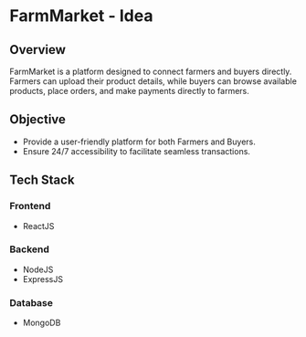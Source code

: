 # FarmMarket - Idea

## Overview
FarmMarket is a platform designed to connect farmers and buyers directly. Farmers can upload their product details, while buyers can browse available products, place orders, and make payments directly to farmers.

## Objective
- Provide a user-friendly platform for both Farmers and Buyers.
- Ensure 24/7 accessibility to facilitate seamless transactions.

## Tech Stack

### Frontend
- ReactJS

### Backend
- NodeJS
- ExpressJS

### Database
- MongoDB

